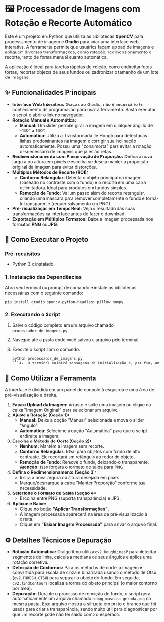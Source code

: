 # 🖼️ Processador de Imagens com Rotação e Recorte Automático

Este é um projeto em Python que utiliza as bibliotecas **OpenCV** para processamento de imagem e **Gradio** para criar uma interface web interativa. A ferramenta permite que usuários façam upload de imagens e apliquem diversas transformações, como rotação, redimensionamento e recorte, tanto de forma manual quanto automática.

A aplicação é ideal para tarefas rápidas de edição, como endireitar fotos tortas, recortar objetos de seus fundos ou padronizar o tamanho de um lote de imagens.

## ✨ Funcionalidades Principais

*   **Interface Web Interativa:** Graças ao Gradio, não é necessário ter conhecimento de programação para usar a ferramenta. Basta executar o script e abrir o link no navegador.
*   **Rotação Manual e Automática:**
    *   **Manual:** Um slider permite girar a imagem em qualquer ângulo de -180° a 180°.
    *   **Automática:** Utiliza a Transformada de Hough para detectar as linhas predominantes na imagem e corrigir sua inclinação automaticamente. Possui uma "zona morta" para evitar a rotação desnecessária de imagens que já estão retas.
*   **Redimensionamento com Preservação de Proporção:** Defina a nova largura ou altura em pixels e escolha se deseja manter a proporção original da imagem para evitar distorções.
*   **Múltiplos Métodos de Recorte (ROI):**
    *   **Contorno Retangular:** Detecta o objeto principal na imagem (baseado no contraste com o fundo) e o recorta em uma caixa delimitadora. Ideal para produtos em fundos simples.
    *   **Remoção de Fundo:** Vai um passo além do recorte retangular, criando uma máscara para remover completamente o fundo e torná-lo transparente (requer salvamento em PNG).
*   **Pré-visualização em Tempo Real:** Veja o resultado das suas transformações na interface antes de fazer o download.
*   **Exportação em Múltiplos Formatos:** Baixe a imagem processada nos formatos **PNG** ou **JPG**.

## 🚀 Como Executar o Projeto

### Pré-requisitos
*   Python 3.x instalado.

### 1. Instalação das Dependências
Abra seu terminal ou prompt de comando e instale as bibliotecas necessárias com o seguinte comando:

```bash
pip install gradio opencv-python-headless pillow numpy
```

### 2. Executando o Script
1.  Salve o código completo em um arquivo chamado `processador_de_imagens.py`.
2.  Navegue até a pasta onde você salvou o arquivo pelo terminal.
3.  Execute o script com o comando:

    ```bash
    python processador_de_imagens.py
    ```4.  O terminal exibirá mensagens de inicialização e, por fim, um URL local (geralmente `http://127.0.0.1:7860`) e um URL público (share link). Abra qualquer um desses links no seu navegador.

## 🔧 Como Utilizar a Ferramenta

A interface é dividida em um painel de controle à esquerda e uma área de pré-visualização à direita.

1.  **Faça o Upload da Imagem:** Arraste e solte uma imagem ou clique na caixa "Imagem Original" para selecionar um arquivo.
2.  **Ajuste a Rotação (Seção 1):**
    *   **Manual:** Deixe a opção "Manual" selecionada e mova o slider "Ângulo".
    *   **Automática:** Selecione a opção "Automática" para que o script endireite a imagem.
3.  **Escolha o Método de Corte (Seção 2):**
    *   **Nenhum:** Mantém a imagem sem recorte.
    *   **Contorno Retangular:** Ideal para objetos com fundo de alto contraste. Ele recortará um retângulo ao redor do objeto.
    *   **Remoção de Fundo:** Remove o fundo, deixando-o transparente. **Atenção:** Isso forçará o formato de saída para PNG.
4.  **Defina o Redimensionamento (Seção 3):**
    *   Insira a nova largura ou altura desejada em pixels.
    *   Marque/desmarque a caixa "Manter Proporção" conforme sua necessidade.
5.  **Selecione o Formato de Saída (Seção 4):**
    *   Escolha entre PNG (suporta transparência) e JPG.
6.  **Aplique e Baixe:**
    *   Clique no botão **"Aplicar Transformações"**.
    *   A imagem processada aparecerá na área de pré-visualização à direita.
    *   Clique em **"Baixar Imagem Processada"** para salvar o arquivo final.

## ⚙️ Detalhes Técnicos e Depuração

*   **Rotação Automática:** O algoritmo utiliza `cv2.HoughLinesP` para detectar segmentos de linha, calcula a mediana de seus ângulos e aplica uma rotação corretiva.
*   **Detecção de Contornos:** Para os métodos de corte, a imagem é convertida para escala de cinza e binarizada usando o método de Otsu (`cv2.THRESH_OTSU`) para separar o objeto do fundo. Em seguida, `cv2.findContours` localiza a forma do objeto principal (o maior contorno por área).
*   **Depuração:** Durante o processo de remoção de fundo, o script gera automaticamente um arquivo chamado `debug_mascara_gerada.png` na mesma pasta. Este arquivo mostra a silhueta em preto e branco que foi usada para criar a transparência, sendo muito útil para diagnosticar por que um recorte pode não ter saído como o esperado.
